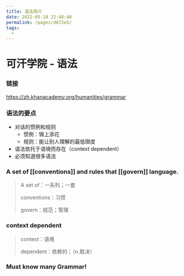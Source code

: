 ```yaml
---
title: 语法简介
date: 2022-05-10 22:48:40
permalink: /pages/d872e5/
tags:
  - 
---
```

# 可汗学院 - 语法
### 链接
https://zh.khanacademy.org/humanities/grammar

### 语法的要点

- 对话的惯例和规则
  - 惯例：锦上添花
  - 规则：能让别人理解的最低限度
- 语法依托于语境而存在（context dependent）
- 必须知道很多语法



### A set of [[conventions]] and rules that [[govern]] language.

> A set of：一系列；一套
>
> conventions：习惯
>
> govern：规范；管理

### context dependent

> context：语境
>
> dependent：依赖的；（n.取决）

### Must know many Grammar!

